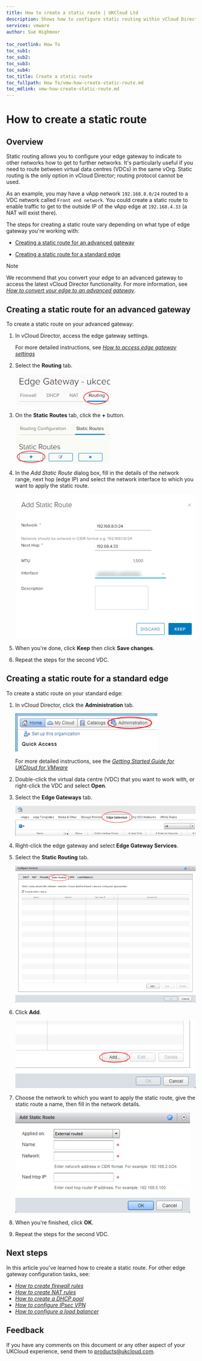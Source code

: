 ```yaml
---
title: How to create a static route | UKCloud Ltd
description: Shows how to configure static routing within vCloud Director
services: vmware
author: Sue Highmoor

toc_rootlink: How To
toc_sub1:
toc_sub2:
toc_sub3:
toc_sub4:
toc_title: Create a static route
toc_fullpath: How To/vmw-how-create-static-route.md
toc_mdlink: vmw-how-create-static-route.md
---
```


# How to create a static route

## Overview

Static routing allows you to configure your edge gateway to indicate to other networks how to get to further networks. It's particularly useful if you need to route between virtual data  centres (VDCs) in the same vOrg. Static routing is the only option in vCloud Director; routing protocol cannot be used.

As an example, you may have a vApp network `192.168.8.0/24` routed to a VDC network called `Front end network`. You could create a static route to enable traffic to get to the outside IP of the vApp edge at `192.168.4.33` (a NAT will exist there).

The steps for creating a static route vary depending on what type of edge gateway you're working with:

- [Creating a static route for an advanced gateway](#creating-a-static-route-for-an-advanced-gateway)

- [Creating a static route for a standard edge](#creating-a-static-route-for-a-standard-edge)

> [!NOTE]
> We recommend that you convert your edge to an advanced gateway to access the latest vCloud Director functionality. For more information, see [*How to convert your edge to an advanced gateway*](vmw-how-convert-edge.md).

## Creating a static route for an advanced gateway

To create a static route on your advanced gateway:

1. In vCloud Director, access the edge gateway settings.

    For more detailed instructions, see [*How to access edge gateway settings*](vmw-how-access-edge.md)

2. Select the **Routing** tab.

    ![Routing tab](images/vmw-vcd-adv-edg-tab-routing.png)

3. On the **Static Routes** tab, click the **+** button.

    ![Add static route button](images/vmw-vcd-adv-edg-btn-add-static-route.png)

4. In the *Add Static Route* dialog box, fill in the details of the network range, next hop (edge IP) and select the network interface to which you want to apply the static route.

    ![Add Static Route dialog box](images/vmw-vcd-adv-edg-add-static-route.png)

5. When you're done, click **Keep** then click **Save changes**.

6. Repeat the steps for the second VDC.

## Creating a static route for a standard edge

To create a static route on your standard edge:

1. In vCloud Director, click the **Administration** tab.

    ![Administration tab in vCloud Director](images/vmw-vcd-tab-admin.png)

    For more detailed instructions, see the [*Getting Started Guide for UKCloud for VMware*](vmw-gs.md)

2. Double-click the virtual data centre (VDC) that you want to work with, or right-click the VDC and select **Open**.

3. Select the **Edge Gateways** tab.

    ![Edge Gateways tab](images/vmw-vcd-tab-edge-gateways.png)

4. Right-click the edge gateway and select **Edge Gateway Services**.

5. Select the **Static Routing** tab.

    ![Static Routing tab](images/vmw-vcd-tab-static-routing-reg.png)

6. Click **Add**.

    ![Add static route button](images/vmw-vcd-btn-add-static-route-reg.png)

7. Choose the network to which you want to apply the static route, give the static route a name, then fill in the network details.

    ![Add Static Route dialog box](images/vmw-vcd-add-static-route-reg.png)

8. When you're finished, click **OK**.

9. Repeat the steps for the second VDC.

## Next steps

In this article you've learned how to create a static route. For other edge gateway configuration tasks, see:

- [*How to create firewall rules*](vmw-how-create-firewall-rules.md)
- [*How to create NAT rules*](vmw-how-create-nat-rules.md)
- [*How to create a DHCP pool*](vmw-how-create-dhcp-pool.md)
- [*How to configure IPsec VPN*](vmw-how-configure-ipsec-vpn.md)
- [*How to configure a load balancer*](vmw-how-configure-load-balancer.md)

## Feedback

If you have any comments on this document or any other aspect of your UKCloud experience, send them to <products@ukcloud.com>.
